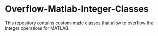 # Overflow-Matlab-Integer-Classes
This repository contains custom-made classes that allow to overflow the integer operations for MATLAB.
